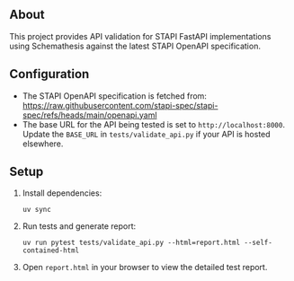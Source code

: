 ## About

This project provides API validation for STAPI FastAPI implementations using Schemathesis against the latest STAPI OpenAPI specification.

## Configuration

- The STAPI OpenAPI specification is fetched from: https://raw.githubusercontent.com/stapi-spec/stapi-spec/refs/heads/main/openapi.yaml
- The base URL for the API being tested is set to `http://localhost:8000`. Update the `BASE_URL` in `tests/validate_api.py` if your API is hosted elsewhere.

## Setup

1. Install dependencies:
   ```
   uv sync
   ```

2. Run tests and generate report:
   ```
   uv run pytest tests/validate_api.py --html=report.html --self-contained-html
   ```

3. Open `report.html` in your browser to view the detailed test report.


